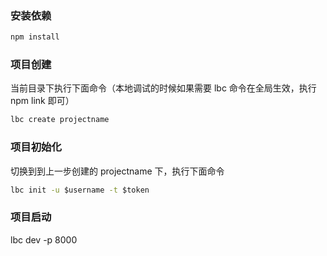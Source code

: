 ### 安装依赖

``` cmd
npm install
```

### 项目创建

当前目录下执行下面命令（本地调试的时候如果需要 lbc 命令在全局生效，执行 npm link 即可）

``` cmd
lbc create projectname
```

### 项目初始化

切换到到上一步创建的 projectname 下，执行下面命令

``` cmd
lbc init -u $username -t $token
```

### 项目启动

lbc dev -p 8000
